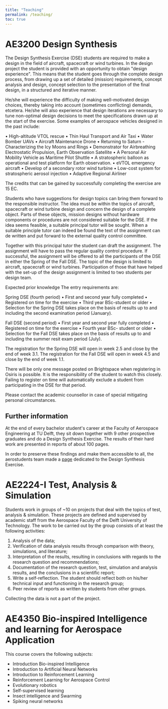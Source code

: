 ```yaml
---
title: "Teaching"
permalink: /teaching/
toc: true
---
```


# AE3200 Design Synthesis
The Design Synthesis Exercise (DSE) students are required to make a design in the field of aircraft, spacecraft or wind turbines. In the design project the student is provided with an opportunity to obtain "design experience". This means that the student goes through the complete design process, from drawing up a set of detailed (mission) requirements, concept analysis and design, concept selection to the presentation of the final design, in a structured and iterative manner.

He/she will experience the difficulty of making well-motivated design choices, thereby taking into account (sometimes conflicting) demands, etcetera. He/she will also experience that design iterations are necessary to tune non-optimal design decisions to meet the specifications drawn up at the start of the exercise. Some examples of aerospace vehicles designed in the past include:

• High-altitude VTOL rescue
• Thin Haul Transport and Air Taxi
• Water Bomber UAVs
• Aircraft Maintenance Drone
• Returning to Saturn - Characterizing the Icy Moons and Rings
• Demonstrator for Airbreathing Electrostatic Propulsion, Earth Observation Satellite
• A Personal Air Mobility Vehicle as Maritime Pilot Shuttle
• A stratospheric balloon as operational and test platform for Earth observation.
• eVTOL emergency aircraft
• Develop of a secondary rotor wind turbine
• Low-cost system for stratospheric aerosol injection
• Adaptive Regional Airliner

The credits that can be gained by successfully completing the exercise are 15 EC.

Students who have suggestions for design topics can bring them forward to the responsible instructor. The idea must be within the topics of aircraft, spacecraft or wind turbine design and concern the design of a complete object. Parts of these objects, mission designs without hardware components or procedures are not considered suitable for the DSE. If the idea seems feasible, a suitable principal tutor will be sought. When a suitable principle tutor can indeed be found the text of the assignment can de written and put forward to the external quality control committee.

Together with this principal tutor the student can draft the assignment. The assignment will have to pass the regular quality control procedure. If successful, the assignment will be offered to all the participants of the DSE in either the Spring of the Fall DSE. The topic of the design is limited to aircraft, spacecraft or wind turbines. Participation of those that have helped with the set-up of the design assignment is limited to two students per design team.

Expected prior knowledge
The entry requirements are:

Spring DSE (fourth period)
• First and second year fully completed
• Registered on time for the exercise
• Third year BSc-student or older
• Selection for the Spring DSE takes place on the basis of results up to and including the second examination period (January).

Fall DSE (second period)
• First year and second year fully completed
• Registered on time for the exercise
• Fourth year BSc- student or older
• Selection for the Fall DSE takes place on the basis of results up to and including the summer resit exam period (July).

The registration for the Spring DSE will open in week 2.5 and close by the end of week 3.1. The registration for the Fall DSE will open in week 4.5 and close by the end of week 1.1.

There will be only one message posted on Brightspace when registering in Osiris is possible. It is the responsibility of the student to watch this closely. Failing to register on time will automatically exclude a student from participating in the DSE for that period.

Please contact the academic counsellor in case of special mitigating personal circumstances.

## Further information

At the end of every bachelor student's career at the Faculty of Aerospace Engineering at TU Delft, they sit down together with 9 other prospective graduates and do a Design Synthesis Exercise. The results of their hard work are presented in reports of about 100 pages.

In order to preserve these findings and make them accessible to all, the aerostudents team made a [page](https://www.aerostudents.com/design-synthesis-exercise.php) dedicated to the Design Synthesis Exercise.

# AE2224-I Test, Analysis & Simulation

Students work in groups of ~10 on projects that deal with the topics of test, analysis & simulation. These projects are defined and supervised by academic staff from the Aerospace Faculty of the Delft University of Technology.
The work to be carried out by the group consists of at least the following activities:

1. Analysis of the data;
2. Verification of data analysis results through comparison with theory, simulations, and literature;
3. Interpretation of the results, resulting in conclusions with regards to the research question and recommendations;
4. Documentation of the research question, test, simulation and analysis results, and the conclusions in a scientific report;
5. Write a self-reflection. The student should reflect both on his/her technical input and functioning in the research group;
6. Peer review of reports as written by students from other groups.

Collecting the data is not a part of the project.

# AE4350 Bio-inspired Intelligence and learning for Aerospace Application

This course covers the following subjects:

- Introduction Bio-inspired Intelligence
- Introduction to Artificial Neural Networks
- Introduction to Reinforcement Learning
- Reinforcement Learning for Aerospace Control
- Evolutionary robotics
- Self-supervised learning
- Insect intelligence and Swarming
- Spiking neural networks
